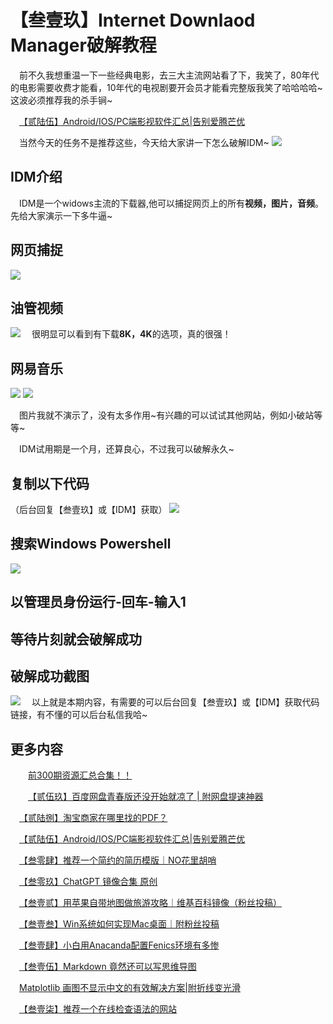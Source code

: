 # 【叁壹玖】Internet Downlaod Manager破解教程

&emsp;前不久我想重温一下一些经典电影，去三大主流网站看了下，我笑了，80年代的电影需要收费才能看，10年代的电视剧要开会员才能看完整版我笑了哈哈哈哈~这波必须推荐我的杀手锏~

&emsp;[【贰陆伍】Android/IOS/PC端影视软件汇总|告别爱腾芒优](https://mp.weixin.qq.com/s?__biz=MzU1ODcwMDAwMw==&mid=2247487194&idx=1&sn=0293522f4f58c813b888a343ab752133&chksm=fc23ca56cb544340b3bbed77ff8cede1e4b34078e76d8cab098259be676d987871f5827deaa8&token=815776449&lang=zh_CN#rd)

&emsp;当然今天的任务不是推荐这些，今天给大家讲一下怎么破解IDM~
![](https://files.mdnice.com/user/25819/8b09fb32-4db2-4d8a-ad65-7e58aa7fb900.png)
## IDM介绍
&emsp;IDM是一个widows主流的下载器,他可以捕捉网页上的所有**视频，图片，音频**。先给大家演示一下多牛逼~
## 网页捕捉

![](https://files.mdnice.com/user/25819/da84360b-b8ad-4dbf-b230-638725fcbd1a.png)


## 油管视频
![](https://files.mdnice.com/user/25819/7033a706-bc53-416d-8c66-c19b865f1079.png)
&emsp;很明显可以看到有下载**8K，4K**的选项，真的很强！

## 网易音乐
![](https://files.mdnice.com/user/25819/84582d69-7df0-4695-9c92-251627704ef8.png)
![](https://files.mdnice.com/user/25819/2b924ff9-5964-4fa6-8251-ad35e9da61bb.png)

&emsp;图片我就不演示了，没有太多作用~有兴趣的可以试试其他网站，例如小破站等等~

&emsp;IDM试用期是一个月，还算良心，不过我可以破解永久~


## 复制以下代码
（后台回复【叁壹玖】或【IDM】获取）
![](https://files.mdnice.com/user/25819/7476a5bd-4604-4a4a-a110-fd74e5604319.png)
## 搜索Windows Powershell
![](https://files.mdnice.com/user/25819/7c62d3d1-3441-408c-9725-318dd35cf43a.png)
## 以管理员身份运行-回车-输入1
## 等待片刻就会破解成功
## 破解成功截图
![](https://files.mdnice.com/user/25819/685952e8-b777-4e47-b084-549bee27a88b.png)
&emsp;以上就是本期内容，有需要的可以后台回复【叁壹玖】或【IDM】获取代码链接，有不懂的可以后台私信我哈~
## 更多内容

&emsp;&emsp;[前300期资源汇总合集！！](https://mp.weixin.qq.com/s?__biz=MzU1ODcwMDAwMw==&mid=2247487931&idx=1&sn=81e7ac2eca5ce9a28d44a877ef3aa9f8&chksm=fc23d537cb545c21752d70c9e359642abba6ecce65b42ae32965f1ea27030b239ff4b14b82a2&token=658233035&lang=zh_CN#rd)

&emsp;&emsp;[【贰伍玖】百度网盘青春版还没开始就凉了 | 附网盘提速神器](https://mp.weixin.qq.com/s?__biz=MzU1ODcwMDAwMw==&mid=2247486955&idx=1&sn=9850555c2872764ffe7a3c8eafa9a5a0&chksm=fc23c967cb544071b79194e8cebcfa68e0bc8b214c4ec4400e884751b95273ff0d0d34688db2&token=815776449&lang=zh_CN#rd)

&emsp;[【贰陆捌】淘宝商家在哪里找的PDF？](https://mp.weixin.qq.com/s?__biz=MzU1ODcwMDAwMw==&mid=2247487279&idx=1&sn=ffb8fe429de817f492f19cf6399f2936&chksm=fc23cba3cb5442b5e8c8b0e4c9c814441d8989a5c07c1f602f21ce78f5493c9f7f4e953be751&token=815776449&lang=zh_CN#rd)

&emsp;[【贰陆伍】Android/IOS/PC端影视软件汇总|告别爱腾芒优](https://mp.weixin.qq.com/s?__biz=MzU1ODcwMDAwMw==&mid=2247487194&idx=1&sn=0293522f4f58c813b888a343ab752133&chksm=fc23ca56cb544340b3bbed77ff8cede1e4b34078e76d8cab098259be676d987871f5827deaa8&token=815776449&lang=zh_CN#rd)

&emsp;[【叁零肆】推荐一个简约的简历模版｜NO花里胡哨](https://mp.weixin.qq.com/s?__biz=MzU1ODcwMDAwMw==&mid=2247487975&idx=1&sn=4938d6b4c2ad74575d44b10f4a8bb148&chksm=fc23d56bcb545c7d5808b55da305a71e06fe5a0aad612c9fa9bd16c569e071fb89be400483ea&token=852007899&lang=zh_CN#rd)

&emsp;[【叁零玖】ChatGPT 镜像合集
原创](https://mp.weixin.qq.com/s?__biz=MzU1ODcwMDAwMw==&mid=2247488100&idx=1&sn=19dcea4b13ab1d296230b9ddd373adc7&chksm=fc23d6e8cb545ffeea8f18624591dafd3ecdb1970b32e59e477e28867d49d094f43d9b0070b9&token=852007899&lang=zh_CN#rd)


&emsp;[【叁壹贰】用苹果自带地图做旅游攻略｜维基百科镜像（粉丝投稿）](https://mp.weixin.qq.com/s?__biz=MzU1ODcwMDAwMw==&mid=2247488176&idx=1&sn=50b66f8a996c7953355222b72f945f80&chksm=fc23d63ccb545f2a2c1284dfb85fbcc0c4212ef1d55e885b16d2770c398170750c17986c5c88&token=852007899&lang=zh_CN#rd)


&emsp;[【叁壹叁】Win系统如何实现Mac桌面｜附粉丝投稿](https://mp.weixin.qq.com/s?__biz=MzU1ODcwMDAwMw==&mid=2247488212&idx=1&sn=ddcc6912d6e840b7e5cf869ba5d08ecb&chksm=fc23d658cb545f4e205fa436bf554876cbb49540198decb77308e7e398f0eb9999a571827882&token=852007899&lang=zh_CN#rd)

&emsp;[【叁壹肆】小白用Anacanda配置Fenics环境有多惨](https://mp.weixin.qq.com/s?__biz=MzU1ODcwMDAwMw==&mid=2247488237&idx=1&sn=d7313c5abb202921996d3d17d462d455&chksm=fc23d661cb545f7704db6d104f5fa59ccc54d88ef901662839bd90456003937ee5998483fc94&token=268721788&lang=zh_CN#rd)

&emsp;[【叁壹伍】Markdown 竟然还可以写思维导图](https://mp.weixin.qq.com/s?__biz=MzU1ODcwMDAwMw==&mid=2247488261&idx=1&sn=ad92a222aea89959a5e35821130f5116&chksm=fc23d789cb545e9f8e1fc36d91380552a5119fcbb40d09e0678b4c7e5356662df6bf4968c6fc&token=268721788&lang=zh_CN#rd)

&emsp;[Matplotlib 画图不显示中文的有效解决方案|附折线变光滑](https://mp.weixin.qq.com/s?__biz=MzU1ODcwMDAwMw==&mid=2247488272&idx=1&sn=ab02a997fb5819324ff3a9fccafa12d8&chksm=fc23d79ccb545e8aec53ebcc0c39006c4e37d8e327bb0aa83bfc57ff28afc653a9efd220e89d&token=268721788&lang=zh_CN#rd)

&emsp;[【叁壹柒】推荐一个在线检查语法的网站](https://mp.weixin.qq.com/s?__biz=MzU1ODcwMDAwMw==&mid=2247488283&idx=1&sn=4b74766a79f9cf529d4077de3df96907&chksm=fc23d797cb545e81a2ea8910457087eefa4cb1543dcc64bd9faed746a2ac55a7493f982b08c1&token=944323805&lang=zh_CN#rd)